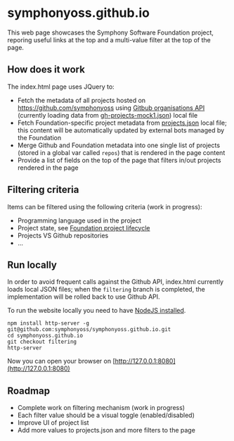 # symphonyoss.github.io

This web page showcases the Symphony Software Foundation project, reporing useful links at the top and a multi-value filter at the top of the page.

## How does it work
The index.html page uses JQuery to:
- Fetch the metadata of all projects hosted on https://github.com/symphonyoss using [Gitbub organisations API](https://developer.github.com/v3/orgs/) (currently loading data from [gh-projects-mock1.json](gh-projects-mock1.json)) local file
- Fetch Foundation-specific project metadata from [projects.json](projects.json) local file; this content will be automatically updated by external bots managed by the Foundation
- Merge Github and Foundation metadata into one single list of projects (stored in a global var called `repos`) that is rendered in the page content
- Provide a list of fields on the top of the page that filters in/out projects rendered in the page

## Filtering criteria

Items can be filtered using the following criteria (work in progress):
- Programming language used in the project
- Project state, see [Foundation project lifecycle](https://symphonyoss.atlassian.net/wiki/display/FM/Project+Lifecycle)
- Projects VS Github repositories
- ...

## Run locally
In order to avoid frequent calls against the Github API, index.html currently loads local JSON files; when the `filtering` branch is completed, the implementation will be rolled back to use Github API.

To run the website locally you need to have [NodeJS installed](https://nodejs.org/en/).

```
npm install http-server -g
git@github.com:symphonyoss/symphonyoss.github.io.git
cd symphonyoss.github.io
git checkout filtering
http-server
```
Now you can open your browser on [http://127.0.0.1:8080](http://127.0.0.1:8080)

## Roadmap
- Complete work on filtering mechanism (work in progress)
- Each filter value should be a visual toggle (enabled/disabled)
- Improve UI of project list
- Add more values to projects.json and more filters to the page